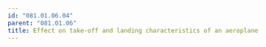 ```yaml
---
id: "081.01.06.04"
parent: "081.01.06"
title: Effect on take-off and landing characteristics of an aeroplane
---
```

